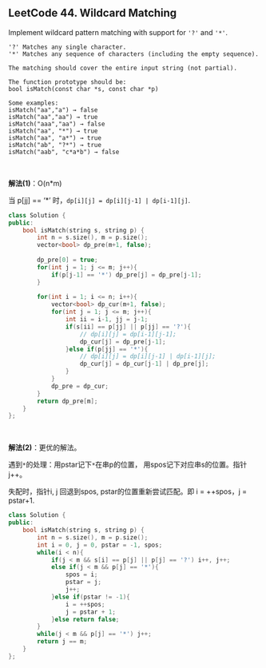## LeetCode 44. Wildcard Matching

Implement wildcard pattern matching with support for `'?'` and `'*'`.

```
'?' Matches any single character.
'*' Matches any sequence of characters (including the empty sequence).

The matching should cover the entire input string (not partial).

The function prototype should be:
bool isMatch(const char *s, const char *p)

Some examples:
isMatch("aa","a") → false
isMatch("aa","aa") → true
isMatch("aaa","aa") → false
isMatch("aa", "*") → true
isMatch("aa", "a*") → true
isMatch("ab", "?*") → true
isMatch("aab", "c*a*b") → false
```

<br>

**解法(1)**：O(n*m)

当 p[jj] == ‘*’ 时，`dp[i][j] = dp[i][j-1] | dp[i-1][j]`.

```cpp
class Solution {
public:
    bool isMatch(string s, string p) {
        int n = s.size(), m = p.size();
        vector<bool> dp_pre(m+1, false);
 
        dp_pre[0] = true;
        for(int j = 1; j <= m; j++){
            if(p[j-1] == '*') dp_pre[j] = dp_pre[j-1];
        }
        
        for(int i = 1; i <= n; i++){
            vector<bool> dp_cur(m+1, false);
            for(int j = 1; j <= m; j++){
                int ii = i-1, jj = j-1;
                if(s[ii] == p[jj] || p[jj] == '?'){
                    // dp[i][j] = dp[i-1][j-1];
                    dp_cur[j] = dp_pre[j-1];
                }else if(p[jj] == '*'){
                    // dp[i][j] = dp[i][j-1] | dp[i-1][j];
                    dp_cur[j] = dp_cur[j-1] | dp_pre[j];
                }
            }
            dp_pre = dp_cur;
        }
        return dp_pre[m];
    }
};
```

<br>

**解法(2)**：更优的解法。

遇到`*`的处理：用pstar记下`*`在串p的位置， 用spos记下对应串s的位置。指针j++。

失配时，指针i, j 回退到spos, pstar的位置重新尝试匹配。即 i = ++spos，j = pstar+1.

```cpp
class Solution {
public:
    bool isMatch(string s, string p) {
        int n = s.size(), m = p.size();
        int i = 0, j = 0, pstar = -1, spos;
        while(i < n){
            if(j < m && s[i] == p[j] || p[j] == '?') i++, j++;
            else if(j < m && p[j] == '*'){
                spos = i;
                pstar = j;
                j++;
            }else if(pstar != -1){
                i = ++spos;
                j = pstar + 1;
            }else return false;
        }
        while(j < m && p[j] == '*') j++;
        return j == m;
    }
};
```

